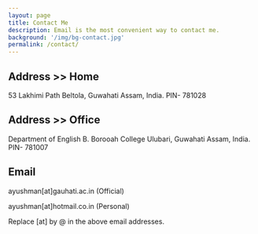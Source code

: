 ```yaml
---
layout: page
title: Contact Me
description: Email is the most convenient way to contact me.
background: '/img/bg-contact.jpg'
permalink: /contact/
---
```

## Address >> Home

53 Lakhimi Path
Beltola, Guwahati
Assam, India.
PIN- 781028 

## Address >> Office

Department of English
B. Borooah College
Ulubari, Guwahati
Assam, India.
PIN- 781007

## Email

ayushman[at]gauhati.ac.in (Official)

ayushman[at]hotmail.co.in (Personal)

Replace [at] by @ in the above email addresses.
